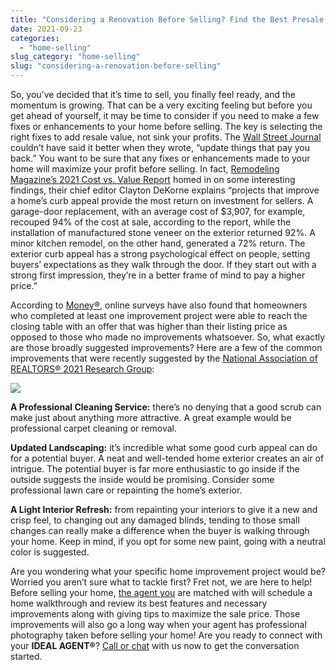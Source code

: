```yaml
---
title: "Considering a Renovation Before Selling? Find the Best Presale Renovations Here"
date: 2021-09-23
categories: 
  - "home-selling"
slug_category: "home-selling"
slug: "considering-a-renovation-before-selling"
---
```


So, you’ve decided that it’s time to sell, you finally feel ready, and the momentum is growing. That can be a very exciting feeling but before you get ahead of yourself, it may be time to consider if you need to make a few fixes or enhancements to your home before selling. The key is selecting the right fixes to add resale value, not sink your profits. The [Wall Street Journal](https://www.wsj.com/articles/renovate-home-before-selling-11623706121) couldn’t have said it better when they wrote, “update things that pay you back.” You want to be sure that any fixes or enhancements made to your home will maximize your profit before selling. In fact, [Remodeling Magazine’s 2021 Cost vs. Value Report](https://www.remodeling.hw.net/benchmarks/cost-vs-value/key-trends-in-the-2021-cost-vs-value-report_o) homed in on some interesting findings, their chief editor Clayton DeKorne explains “projects that improve a home’s curb appeal provide the most return on investment for sellers. A garage-door replacement, with an average cost of $3,907, for example, recouped 94% of the cost at sale, according to the report, while the installation of manufactured stone veneer on the exterior returned 92%. A minor kitchen remodel, on the other hand, generated a 72% return. The exterior curb appeal has a strong psychological effect on people, setting buyers’ expectations as they walk through the door. If they start out with a strong first impression, they’re in a better frame of mind to pay a higher price.”

According to [Money®](https://money.com/home-sale-renovation-hot-market/), online surveys have also found that homeowners who completed at least one improvement project were able to reach the closing table with an offer that was higher than their listing price as opposed to those who made no improvements whatsoever. So, what exactly are those broadly suggested improvements? Here are a few of the common improvements that were recently suggested by the [National Association of REALTORS® 2021 Research Group](https://cdn.nar.realtor/sites/default/files/documents/2021-profile-of-home-staging-report-04-06-2021.pdf): 

![](images/infographics-blog-Artboard-3-1024x720.jpg)

**A Professional Cleaning Service:** there’s no denying that a good scrub can make just about anything more attractive. A great example would be professional carpet cleaning or removal. 

**Updated Landscaping:** it’s incredible what some good curb appeal can do for a potential buyer. A neat and well-tended home exterior creates an air of intrigue. The potential buyer is far more enthusiastic to go inside if the outside suggests the inside would be promising. Consider some professional lawn care or repainting the home’s exterior. 

**A Light Interior Refresh:** from repainting your interiors to give it a new and crisp feel, to changing out any damaged blinds, tending to those small changes can really make a difference when the buyer is walking through your home. Keep in mind, if you opt for some new paint, going with a neutral color is suggested. 

Are you wondering what your specific home improvement project would be? Worried you aren’t sure what to tackle first? Fret not, we are here to help! Before selling your home, [the agent you](https://idealagent.com/how-it-works) are matched with will schedule a home walkthrough and review its best features and necessary improvements along with giving tips to maximize the sale price. Those improvements will also go a long way when your agent has professional photography taken before selling your home! Are you ready to connect with your **IDEAL AGENT®**? [Call or chat](https://idealagent.com/) with us now to get the conversation started.
